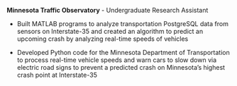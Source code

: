 **Minnesota Traffic Observatory** - Undergraduate Research Assistant

- Built MATLAB programs to analyze transportation PostgreSQL data from sensors on Interstate-35 and created an algorithm to predict an upcoming crash by analyzing real-time speeds of vehicles

- Developed Python code for the Minnesota Department of Transportation to process real-time vehicle speeds and warn cars to slow down via electric road signs to prevent a predicted crash on Minnesota’s highest crash point at Interstate-35

